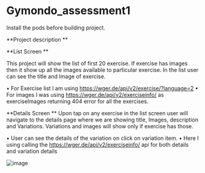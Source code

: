 # Gymondo_assessment1

Install the pods before building project.

**Project description
**

**List Screen
**

This project will show the list of first 20 exercise. If exercise has images then it show up all the images available to particular exercise. In the list user can see the title and Image of exercise.

•	For Exercise list I am using  https://wger.de/api/v2/exercise/?language=2 
•	For images I was using https://wger.de/api/v2/exerciseinfo/   as exerciseImages returning 404 error for all the exercises.


**Details Screen
**
Upon tap on any exercise in the list screen user will navigate to the details page where we are showing title, Images, description and Variations. Variations and images will show only if exercise has those.

•	User can see the details of the variation on click on variation item.
•	Here I using calling the https://wger.de/api/v2/exerciseinfo/   api for both details and variation details 


![image](https://user-images.githubusercontent.com/80020656/167335655-145dd914-2e92-4ade-bec4-f173b6cff5c5.png)

